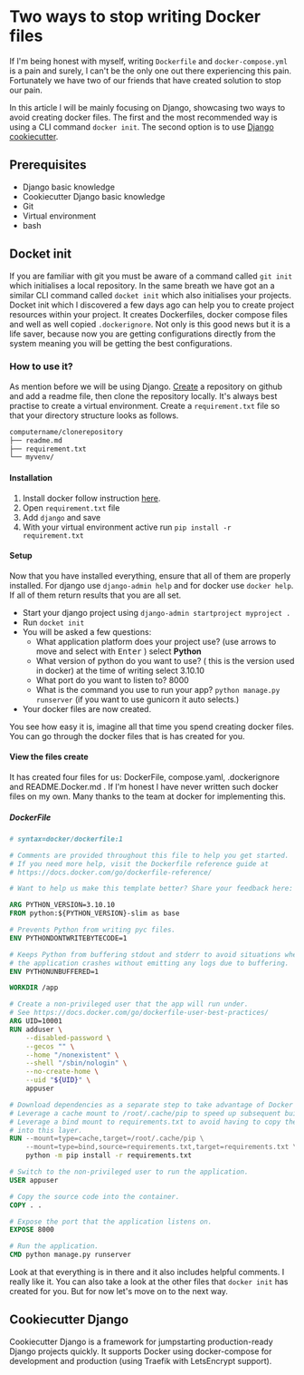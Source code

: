 # Two ways to stop writing Docker files

If l'm being honest with myself, writing `Dockerfile` and `docker-compose.yml` is a pain and surely, l can't be the only one
out there experiencing this pain. Fortunately we have two of our friends that have created solution to stop our pain.

In this article l will be mainly focusing on Django, showcasing two ways to avoid creating docker files. The first and the most recommended way is using a CLI command `docker init`. The second option is to use [Django cookiecutter]("https://cookiecutter-django.readthedocs.io/").

## Prerequisites
- Django basic knowledge
- Cookiecutter Django basic knowledge
- Git
- Virtual environment
- bash

## Docket init
If you are familiar with git you must be aware of a command called `git init` which initialises a local repository. In the same breath we have got an a similar CLI command called `docket init` which also initialises your projects. Docket init which l discovered a few days ago can help you to create project resources within your project. It creates Dockerfiles, docker compose files and well as well copied `.dockerignore`. Not only is this good news but it is a life saver, because now you are getting configurations directly from the system
meaning you will be getting the best configurations.


### How to use it?
As mention before we will be using Django. [Create]("https://docs.github.com/en/repositories/creating-and-managing-repositories/quickstart-for-repositories") a repository on github and add a readme file, then clone the repository locally. It's always best practise to create a virtual environment. Create a `requirement.txt` file so that your directory structure looks as follows.

```md
computername/clonerepository
├── readme.md
├── requirement.txt
└── myvenv/
```

#### Installation
1. Install docker follow instruction [here]("https://docs.docker.com/get-docker/").
2. Open `requirement.txt` file
3. Add `django` and save
4. With your virtual environment active run `pip install -r requirement.txt`


#### Setup
Now that you have installed everything, ensure that all of them are properly installed. For django use `django-admin help` and for docker use `docker help`. If all of them return results that you are all set.

- Start your django project using `django-admin startproject myproject .`
- Run `docket init`
- You will be asked a few questions:
    - What application platform does your project use? (use arrows to move and select with <kbd>Enter</kbd> ) select **Python**
    - What version of python do you want to use? ( this is the version used in docker) at the time of writing select 3.10.10
    - What port do you want to listen to? 8000
    - What is the command you use to run your app? `python manage.py runserver` (if you want to use gunicorn it auto selects.)
- Your docker files are now created.

You see how easy it is, imagine all that time you spend creating docker files. You can go through the docker files that is has created for you.

#### View the files create
It has created four files for us: DockerFile, compose.yaml, .dockerignore and README.Docker.md . If l'm honest l have never written such docker files on my own.
Many thanks to the team at docker for implementing this.

##### DockerFile
```DockerFile
# syntax=docker/dockerfile:1

# Comments are provided throughout this file to help you get started.
# If you need more help, visit the Dockerfile reference guide at
# https://docs.docker.com/go/dockerfile-reference/

# Want to help us make this template better? Share your feedback here: https://forms.gle/ybq9Krt8jtBL3iCk7

ARG PYTHON_VERSION=3.10.10
FROM python:${PYTHON_VERSION}-slim as base

# Prevents Python from writing pyc files.
ENV PYTHONDONTWRITEBYTECODE=1

# Keeps Python from buffering stdout and stderr to avoid situations where
# the application crashes without emitting any logs due to buffering.
ENV PYTHONUNBUFFERED=1

WORKDIR /app

# Create a non-privileged user that the app will run under.
# See https://docs.docker.com/go/dockerfile-user-best-practices/
ARG UID=10001
RUN adduser \
    --disabled-password \
    --gecos "" \
    --home "/nonexistent" \
    --shell "/sbin/nologin" \
    --no-create-home \
    --uid "${UID}" \
    appuser

# Download dependencies as a separate step to take advantage of Docker's caching.
# Leverage a cache mount to /root/.cache/pip to speed up subsequent builds.
# Leverage a bind mount to requirements.txt to avoid having to copy them into
# into this layer.
RUN --mount=type=cache,target=/root/.cache/pip \
    --mount=type=bind,source=requirements.txt,target=requirements.txt \
    python -m pip install -r requirements.txt

# Switch to the non-privileged user to run the application.
USER appuser

# Copy the source code into the container.
COPY . .

# Expose the port that the application listens on.
EXPOSE 8000

# Run the application.
CMD python manage.py runserver
```

Look at that everything is in there and it also includes helpful comments. I really like it. You can also take a look at the other
files that `docker init` has created for you. But for now let's move on to the next way.

## Cookiecutter Django
Cookiecutter Django is a framework for jumpstarting production-ready Django projects quickly. It supports Docker using docker-compose for development and production (using Traefik with LetsEncrypt support).
